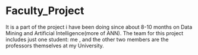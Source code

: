 Faculty_Project
===============

It is a part of the project i have been doing since about 8-10 months on Data Mining and Artificial Intelligence(more of ANN).
The team for this project includes just one student: me , and the other two members are the professors themselves at my University.

